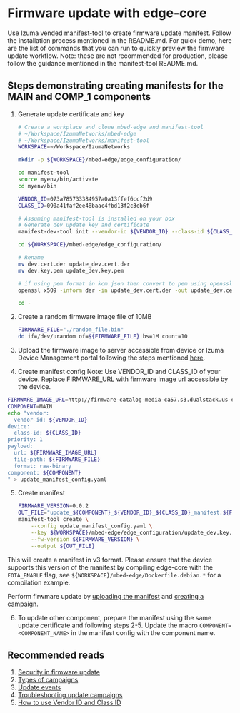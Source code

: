 # Firmware update with edge-core

Use Izuma vended [manifest-tool](https://github.com/PelionIoT/manifest-tool/tree/master) to create firmware update manifest. Follow the installation process mentioned in the README.md. For quick demo, here are the list of commands that you can run to quickly preview the firmware update workflow. Note: these are not recommended for production, please follow the guidance mentioned in the manifest-tool README.md.

## Steps demonstrating creating manifests for the MAIN and COMP_1 components

1. Generate update certificate and key
    ```bash
    # Create a workplace and clone mbed-edge and manifest-tool
    # ~/Workspace/IzumaNetworks/mbed-edge
    # ~/Workspace/IzumaNetworks/manifest-tool
    WORKSPACE=~/Workspace/IzumaNetworks

    mkdir -p ${WORKSPACE}/mbed-edge/edge_configuration/

    cd manifest-tool
    source myenv/bin/activate
    cd myenv/bin

    VENDOR_ID=073a785733384957a0a13ffef6ccf2d9
    CLASS_ID=090a41faf2ee48baac4fbd13f2c3eb6f

    # Assuming manifest-tool is installed on your box
    # Generate dev update key and certificate
    manifest-dev-tool init --vendor-id ${VENDOR_ID} --class-id ${CLASS_ID} --cache-dir ${WORKSPACE}/mbed-edge/edge_configuration/

    cd ${WORKSPACE}/mbed-edge/edge_configuration/

    # Rename
    mv dev.cert.der update_dev.cert.der
    mv dev.key.pem update_dev.key.pem

    # if using pem format in kcm.json then convert to pem using openssl
    openssl x509 -inform der -in update_dev.cert.der -out update_dev.cert.pem

    cd -
    ```

2. Create a random firmware image file of 10MB

    ```bash
    FIRMWARE_FILE="./random_file.bin"
    dd if=/dev/urandom of=${FIRMWARE_FILE} bs=1M count=10
    ```

3. Upload the firmware image to server accessible from device or Izuma Device Management portal following the steps mentioned [here](https://developer.izumanetworks.com/docs/device-management/current/updating-firmware/running-update-campaigns.html).

4. Create manifest config
    Note: Use VENDOR_ID and CLASS_ID of your device. Replace FIRMWARE_URL with firmware image url accessible by the device.

```bash
FIRMWARE_IMAGE_URL=http://firmware-catalog-media-ca57.s3.dualstack.us-east-1.amazonaws.com/3nGjS8dpZfk3TnRtyuJPZq
COMPONENT=MAIN
echo "vendor:
  vendor-id: ${VENDOR_ID}
device:
  class-id: ${CLASS_ID}
priority: 1
payload:
  url: ${FIRMWARE_IMAGE_URL}
  file-path: ${FIRMWARE_FILE}
  format: raw-binary
component: ${COMPONENT}
" > update_manifest_config.yaml
```

5. Create manifest

    ```bash
    FIRMWARE_VERSION=0.0.2
    OUT_FILE="update_${COMPONENT}_${VENDOR_ID}_${CLASS_ID}_manifest.${FIRMWARE_VERSION}.bin"
    manifest-tool create \
        --config update_manifest_config.yaml \
        --key ${WORKSPACE}/mbed-edge/edge_configuration/update_dev.key.pem \
        --fw-version ${FIRMWARE_VERSION} \
        --output ${OUT_FILE}
    ```

This will create a manifest in v3 format. Please ensure that the device supports this version of the manifest by compiling edge-core with the `FOTA_ENABLE` flag, see `${WORKSPACE}/mbed-edge/Dockerfile.debian.*` for a compilation example.

Perform firwmare update by [uploading the manifest](https://developer.izumanetworks.com/docs/device-management/current/updating-firmware/uploading-the-manifest.html) and [creating a campaign](https://developer.izumanetworks.com/docs/device-management/current/updating-firmware/configuring-initiating-and-monitoring-an-update-campaign.html).

6. To update other component, prepare the manifest using the same update certificate and following steps 2-5. Update the macro `COMPONENT=<COMPONENT_NAME>` in the manifest config with the component name.

## Recommended reads

1. [Security in firmware update](https://developer.izumanetworks.com/docs/device-management/current/updating-firmware/security.html)
1. [Types of campaigns](https://developer.izumanetworks.com/docs/device-management/current/updating-firmware/update-campaigns.html)
1. [Update events](https://developer.izumanetworks.com/docs/device-management/current/device-management/viewing-device-events.html)
1. [Troubleshooting update campaigns](https://developer.izumanetworks.com/docs/device-management/current/updating-firmware/troubleshooting-update-campaigns.html)
1. [How to use Vendor ID and Class ID](https://developer.izumanetworks.com/docs/device-management/current/updating-firmware/device-management-update-concepts.html)

